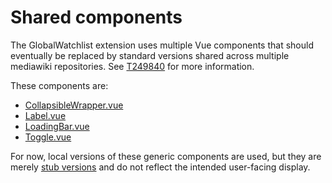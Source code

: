 # Shared components

The GlobalWatchlist extension uses multiple Vue components that should eventually be replaced by
standard versions shared across multiple mediawiki repositories.
See [T249840](https://phabricator.wikimedia.org/T249840) for more information.

These components are:

* [CollapsibleWrapper.vue](./CollapsibleWrapper.vue)
* [Label.vue](./Label.vue)
* [LoadingBar.vue](./LoadingBar.vue)
* [Toggle.vue](./Toggle.vue)

For now, local versions of these generic components are used, but they are merely
[stub versions](https://en.wikipedia.org/wiki/Method_stub) and do not reflect the intended
user-facing display.

